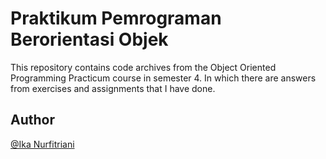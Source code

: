# Praktikum Pemrograman Berorientasi Objek
This repository contains code archives from the Object Oriented Programming Practicum course in semester 4. In which there are answers from exercises and assignments that I have done.

## Author
[@Ika Nurfitriani](http://github.com/ikanurfitriani)
